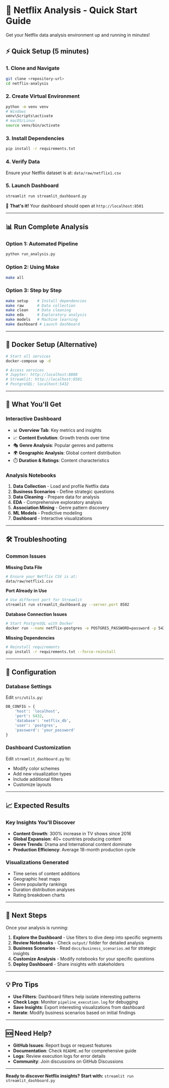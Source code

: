 # 🚀 Netflix Analysis - Quick Start Guide

Get your Netflix data analysis environment up and running in minutes!

## ⚡ Quick Setup (5 minutes)

### 1. Clone and Navigate
```bash
git clone <repository-url>
cd netflix-analysis
```

### 2. Create Virtual Environment
```bash
python -m venv venv
# Windows
venv\Scripts\activate
# macOS/Linux  
source venv/bin/activate
```

### 3. Install Dependencies
```bash
pip install -r requirements.txt
```

### 4. Verify Data
Ensure your Netflix dataset is at: `data/raw/netflix1.csv`

### 5. Launch Dashboard
```bash
streamlit run streamlit_dashboard.py
```

🎉 **That's it!** Your dashboard should open at `http://localhost:8501`

---

## 📊 Run Complete Analysis

### Option 1: Automated Pipeline
```bash
python run_analysis.py
```

### Option 2: Using Make
```bash
make all
```

### Option 3: Step by Step
```bash
make setup    # Install dependencies
make raw      # Data collection  
make clean    # Data cleaning
make eda      # Exploratory analysis
make models   # Machine learning
make dashboard # Launch dashboard
```

---

## 🐳 Docker Setup (Alternative)

```bash
# Start all services
docker-compose up -d

# Access services
# Jupyter: http://localhost:8888
# Streamlit: http://localhost:8501  
# PostgreSQL: localhost:5432
```

---

## 📱 What You'll Get

### Interactive Dashboard
- 📊 **Overview Tab**: Key metrics and insights
- 📈 **Content Evolution**: Growth trends over time
- 🎭 **Genre Analysis**: Popular genres and patterns
- 🌍 **Geographic Analysis**: Global content distribution
- ⏱️ **Duration & Ratings**: Content characteristics

### Analysis Notebooks
1. **Data Collection** - Load and profile Netflix data
2. **Business Scenarios** - Define strategic questions
3. **Data Cleaning** - Prepare data for analysis
4. **EDA** - Comprehensive exploratory analysis
5. **Association Mining** - Genre pattern discovery
6. **ML Models** - Predictive modeling
7. **Dashboard** - Interactive visualizations

---

## 🛠️ Troubleshooting

### Common Issues

**Missing Data File**
```bash
# Ensure your Netflix CSV is at:
data/raw/netflix1.csv
```

**Port Already in Use**
```bash
# Use different port for Streamlit
streamlit run streamlit_dashboard.py --server.port 8502
```

**Database Connection Issues**
```bash
# Start PostgreSQL with Docker
docker run --name netflix-postgres -e POSTGRES_PASSWORD=password -p 5432:5432 -d postgres
```

**Missing Dependencies**
```bash
# Reinstall requirements
pip install -r requirements.txt --force-reinstall
```

---

## 🔧 Configuration

### Database Settings
Edit `src/utils.py`:
```python
DB_CONFIG = {
    'host': 'localhost',
    'port': 5432,
    'database': 'netflix_db',
    'user': 'postgres',
    'password': 'your_password'
}
```

### Dashboard Customization
Edit `streamlit_dashboard.py` to:
- Modify color schemes
- Add new visualization types
- Include additional filters
- Customize layouts

---

## 📈 Expected Results

### Key Insights You'll Discover
- **Content Growth**: 300% increase in TV shows since 2016
- **Global Expansion**: 40+ countries producing content
- **Genre Trends**: Drama and International content dominate
- **Production Efficiency**: Average 18-month production cycle

### Visualizations Generated
- Time series of content additions
- Geographic heat maps
- Genre popularity rankings
- Duration distribution analyses
- Rating breakdown charts

---

## 🚀 Next Steps

Once your analysis is running:

1. **Explore the Dashboard** - Use filters to dive deep into specific segments
2. **Review Notebooks** - Check `output/` folder for detailed analysis
3. **Business Scenarios** - Read `docs/business_scenarios.md` for strategic insights
4. **Customize Analysis** - Modify notebooks for your specific questions
5. **Deploy Dashboard** - Share insights with stakeholders

---

## 💡 Pro Tips

- **Use Filters**: Dashboard filters help isolate interesting patterns
- **Check Logs**: Monitor `pipeline_execution.log` for debugging
- **Save Insights**: Export interesting visualizations from dashboard
- **Iterate**: Modify business scenarios based on initial findings

---

## 🆘 Need Help?

- **GitHub Issues**: Report bugs or request features
- **Documentation**: Check `README.md` for comprehensive guide
- **Logs**: Review execution logs for error details
- **Community**: Join discussions on GitHub Discussions

---

**Ready to discover Netflix insights? Start with:** `streamlit run streamlit_dashboard.py` 
